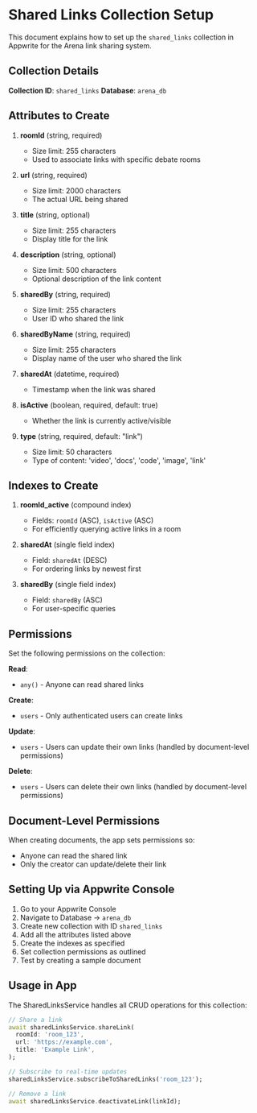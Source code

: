 # Shared Links Collection Setup

This document explains how to set up the `shared_links` collection in Appwrite for the Arena link sharing system.

## Collection Details

**Collection ID**: `shared_links`
**Database**: `arena_db`

## Attributes to Create

1. **roomId** (string, required)
   - Size limit: 255 characters
   - Used to associate links with specific debate rooms

2. **url** (string, required)
   - Size limit: 2000 characters
   - The actual URL being shared

3. **title** (string, optional)
   - Size limit: 255 characters
   - Display title for the link

4. **description** (string, optional)
   - Size limit: 500 characters
   - Optional description of the link content

5. **sharedBy** (string, required)
   - Size limit: 255 characters
   - User ID who shared the link

6. **sharedByName** (string, required)
   - Size limit: 255 characters
   - Display name of the user who shared the link

7. **sharedAt** (datetime, required)
   - Timestamp when the link was shared

8. **isActive** (boolean, required, default: true)
   - Whether the link is currently active/visible

9. **type** (string, required, default: "link")
   - Size limit: 50 characters
   - Type of content: 'video', 'docs', 'code', 'image', 'link'

## Indexes to Create

1. **roomId_active** (compound index)
   - Fields: `roomId` (ASC), `isActive` (ASC)
   - For efficiently querying active links in a room

2. **sharedAt** (single field index)
   - Field: `sharedAt` (DESC)
   - For ordering links by newest first

3. **sharedBy** (single field index)
   - Field: `sharedBy` (ASC)
   - For user-specific queries

## Permissions

Set the following permissions on the collection:

**Read**: 
- `any()` - Anyone can read shared links

**Create**: 
- `users` - Only authenticated users can create links

**Update**: 
- `users` - Users can update their own links (handled by document-level permissions)

**Delete**: 
- `users` - Users can delete their own links (handled by document-level permissions)

## Document-Level Permissions

When creating documents, the app sets permissions so:
- Anyone can read the shared link
- Only the creator can update/delete their link

## Setting Up via Appwrite Console

1. Go to your Appwrite Console
2. Navigate to Database → `arena_db`
3. Create new collection with ID `shared_links`
4. Add all the attributes listed above
5. Create the indexes as specified
6. Set collection permissions as outlined
7. Test by creating a sample document

## Usage in App

The SharedLinksService handles all CRUD operations for this collection:

```dart
// Share a link
await sharedLinksService.shareLink(
  roomId: 'room_123',
  url: 'https://example.com',
  title: 'Example Link',
);

// Subscribe to real-time updates
sharedLinksService.subscribeToSharedLinks('room_123');

// Remove a link
await sharedLinksService.deactivateLink(linkId);
```